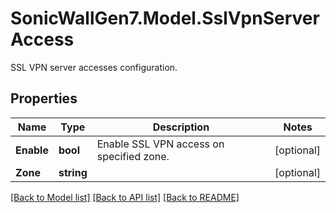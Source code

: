 # SonicWallGen7.Model.SslVpnServerAccess
SSL VPN server accesses configuration.

## Properties

Name | Type | Description | Notes
------------ | ------------- | ------------- | -------------
**Enable** | **bool** | Enable SSL VPN access on specified zone. | [optional] 
**Zone** | **string** |  | [optional] 

[[Back to Model list]](../README.md#documentation-for-models) [[Back to API list]](../README.md#documentation-for-api-endpoints) [[Back to README]](../README.md)

